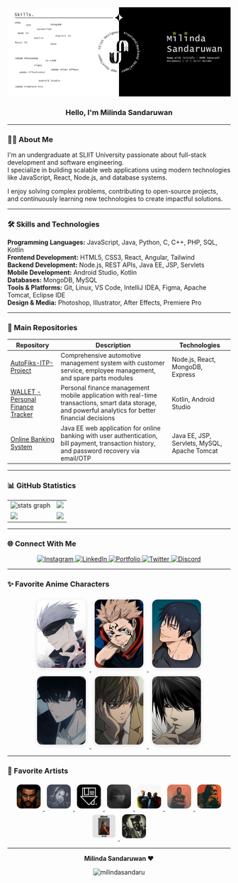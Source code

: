 <div align="center">
  <img src="./assets/git_profile_banner.png" alt="Milinda Sandaruwan" />
</div>

<h3 align="center">Hello, I'm Milinda Sandaruwan</h3>

---

### 🧑‍💻 About Me

I'm an undergraduate at SLIIT University passionate about full-stack development and software engineering.  
I specialize in building scalable web applications using modern technologies like JavaScript, React, Node.js, and database systems.  

I enjoy solving complex problems, contributing to open-source projects, and continuously learning new technologies to create impactful solutions.

---

### 🛠 Skills and Technologies

**Programming Languages:** JavaScript, Java, Python, C, C++, PHP, SQL, Kotlin  
**Frontend Development:** HTML5, CSS3, React, Angular, Tailwind  
**Backend Development:** Node.js, REST APIs, Java EE, JSP, Servlets  
**Mobile Development:** Android Studio, Kotlin  
**Databases:** MongoDB, MySQL  
**Tools & Platforms:** Git, Linux, VS Code, IntelliJ IDEA, Figma, Apache Tomcat, Eclipse IDE  
**Design & Media:** Photoshop, Illustrator, After Effects, Premiere Pro

---

### 📂 Main Repositories

| Repository | Description | Technologies |
|------------|-------------|--------------|
| [AutoFiks-ITP-Project](https://github.com/milindasandaru/AutoFiks-ITP-Project) | Comprehensive automotive management system with customer service, employee management, and spare parts modules | Node.js, React, MongoDB, Express |
| [WALLET - Personal Finance Tracker](https://github.com/milindasandaru/Wallet_The_Financial_Tracker) | Personal finance management mobile application with real-time transactions, smart data storage, and powerful analytics for better financial decisions | Kotlin, Android Studio |
| [Online Banking System](https://github.com/milindasandaru/HDSCOnlineBankingSystem) | Java EE web application for online banking with user authentication, bill payment, transaction history, and password recovery via email/OTP | Java EE, JSP, Servlets, MySQL, Apache Tomcat |

---

### 📊 GitHub Statistics

<div align="center">
<table>
<tr>
<td> <img src="https://github-readme-stats.vercel.app/api?username=milindasandaru&hide_title=false&hide_rank=false&show_icons=true&include_all_commits=true&count_private=true&disable_animations=false&theme=tokyonight&locale=en&hide_border=true&order=1" height="150" alt="stats graph"  /></td>
<td><img src="https://github-readme-streak-stats.herokuapp.com/?user=milindasandaru&theme=tokyonight&hide_border=true" width="400" /></td>
</tr>
<tr>
<td><img src="https://github-readme-stats.vercel.app/api/top-langs/?username=milindasandaru&theme=tokyonight&hide_border=true&layout=compact&langs_count=10" width="400" /></td>
<td><img src="https://github-contributor-stats.vercel.app/api?username=milindasandaru&limit=5&theme=tokyonight&combine_all_yearly_contributions=true&hide_border=true" width="400" /></td>
</tr>
</table>
</div>

---

### 🌐 Connect With Me

<div align="center">
  <a href="https://www.instagram.com/milind_sandaruwan_?igsh=cm9yYjl1OHdoZW5k" target="_blank">
    <img src="https://raw.githubusercontent.com/maurodesouza/profile-readme-generator/master/src/assets/icons/social/instagram/default.svg" width="40" height="30" alt="Instagram" />
  </a>
  <a href="https://www.linkedin.com/in/samssenarath" target="_blank">
    <img src="https://raw.githubusercontent.com/maurodesouza/profile-readme-generator/master/src/assets/icons/social/linkedin/default.svg" width="40" height="30" alt="LinkedIn" />
  </a>
  <a href="https://samssenrath.netlify.app/" target="_blank">
    <img src="https://cdn.jsdelivr.net/gh/devicons/devicon/icons/chrome/chrome-original.svg" width="40" height="30" alt="Portfolio" />
  </a>
  <a href="#" target="_blank">
    <img src="https://raw.githubusercontent.com/maurodesouza/profile-readme-generator/master/src/assets/icons/social/twitter/default.svg" width="40" height="30" alt="Twitter" />
  </a>
  <a href="#" target="_blank">
    <img src="https://raw.githubusercontent.com/maurodesouza/profile-readme-generator/master/src/assets/icons/social/discord/default.svg" width="40" height="30" alt="Discord" />
  </a>
</div>

---

### ✨ Favorite Anime Characters

<div align="center">
  <a href="#" title="Gojo Satoru">
  <img src="./assets/gojo_satoru.png" alt="Gojo Satoru" width="110" height="154" style="border-radius:12px; object-fit:cover; margin:8px; box-shadow:0 2px 8px #2222;" />
  </a>
  <a href="#" title="Ryomen Sukuna">
  <img src="./assets/ryomen_sukuna.png" alt="Ryomen Sukuna" width="110" height="154" style="border-radius:12px; object-fit:cover; margin:8px; box-shadow:0 2px 8px #2222;" />
  </a>
  <a href="#" title="Toji Fushiguro">
  <img src="./assets/toji_fushiguro.png" alt="Toji Fushiguro" width="110" height="154" style="border-radius:12px; object-fit:cover; margin:8px; box-shadow:0 2px 8px #2222;" />
  </a>
  <a href="#" title="Sung Jinwoo">
  <img src="./assets/sung_jinwoo.png" alt="Sung Jinwoo" width="110" height="154" style="border-radius:12px; object-fit:cover; margin:8px; box-shadow:0 2px 8px #2222;" />
  </a>
  <a href="#" title="Light Yagami">
  <img src="./assets/light_yagami.png" alt="Light Yagami" width="110" height="154" style="border-radius:12px; object-fit:cover; margin:8px; box-shadow:0 2px 8px #2222;" />
  </a>
  <a href="#" title="L">
  <img src="./assets/L_DN.png" alt="L" width="110" height="154" style="border-radius:12px; object-fit:cover; margin:8px; box-shadow:0 2px 8px #2222;" />
  </a>
</div>

---

### 🎵 Favorite Artists

<div align="center">
  <a href="#" title="The Weeknd">
  <img src="./assets/the_weekend.png" alt="The Weeknd" width="54" height="54" style="border-radius:10px; object-fit:cover; margin:5px;" />
  </a>
  <a href="#" title="Lana Del Rey">
  <img src="./assets/lana_del_ray.png" alt="Lana Del Rey" width="54" height="54" style="border-radius:10px; object-fit:cover; margin:5px;" />
  </a>
  <a href="#" title="The Neighbourhood">
  <img src="./assets/the_neighbourhood.png" alt="The Neighbourhood" width="54" height="54" style="border-radius:10px; object-fit:cover; margin:5px;" />
  </a>
  <a href="#" title="Cigarettes After Sex">
  <img src="./assets/CAS.png" alt="Cigarettes After Sex" width="54" height="54" style="border-radius:10px; object-fit:cover; margin:5px;" />
  </a>
  <a href="#" title="Chase Atlantic">
  <img src="./assets/chase_atlantic.png" alt="Chase Atlantic" width="54" height="54" style="border-radius:10px; object-fit:cover; margin:5px;" />
  </a>
  <a href="#" title="Travis Scott">
  <img src="./assets/travis_scott.png" alt="Travis Scott" width="54" height="54" style="border-radius:10px; object-fit:cover; margin:5px;" />
  </a>
  <a href="#" title="Post Malone">
  <img src="./assets/post_malone.png" alt="Post Malone" width="54" height="54" style="border-radius:10px; object-fit:cover; margin:5px;" />
  </a>
  <a href="#" title="Frank Ocean">
  <img src="./assets/frank_ocean.png" alt="Frank Ocean" width="54" height="54" style="border-radius:10px; object-fit:cover; margin:5px;" />
  </a>
  <a href="#" title="Tyler, The Creator">
  <img src="./assets/tyler_the_creator.png" alt="Tyler, The Creator" width="54" height="54" style="border-radius:10px; object-fit:cover; margin:5px;" />
  </a>
</div>

---

<div align="center">
  <b>Milinda Sandaruwan ❤️</b><br>
  <p align="center">
    <img src="https://komarev.com/ghpvc/?username=milindasandaru&label=Profile%20views&color=0e75b6&style=flat" alt="milindasandaru" />
  </p>
</div>
